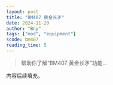 ```yaml
---
layout: post
title: "BM407 黄金长矛"
date: 2024-11-20
author: "Bny"
tags: ["mod", "equipment"]
scode: bm407
reading_time: 5
---
```


> 帮助你了解“BM407 黄金长矛”功能...

内容后续填充。
